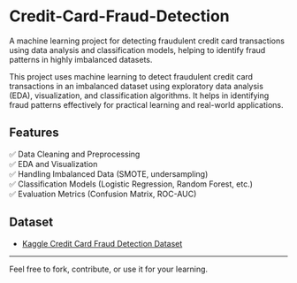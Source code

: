 # Credit-Card-Fraud-Detection
A machine learning project for detecting fraudulent credit card transactions using data analysis and classification models, helping to identify fraud patterns in highly imbalanced datasets.

This project uses machine learning to detect fraudulent credit card transactions in an imbalanced dataset using exploratory data analysis (EDA), visualization, and classification algorithms. It helps in identifying fraud patterns effectively for practical learning and real-world applications.

## Features
✅ Data Cleaning and Preprocessing  
✅ EDA and Visualization  
✅ Handling Imbalanced Data (SMOTE, undersampling)  
✅ Classification Models (Logistic Regression, Random Forest, etc.)  
✅ Evaluation Metrics (Confusion Matrix, ROC-AUC)

## Dataset
- [Kaggle Credit Card Fraud Detection Dataset](https://www.kaggle.com/mlg-ulb/creditcardfraud)

---

Feel free to fork, contribute, or use it for your learning.
